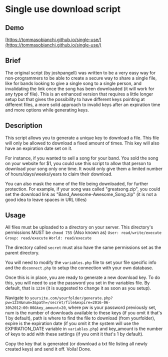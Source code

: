 # Single use download script

## Demo
[https://tommasobianchi.github.io/single-use/](https://tommasobianchi.github.io/single-use/)

## Brief

The original script (by joshpangell) was written to be a very easy way for non-programmers to be able to create a secure way to share a single file, like for bands looking to give a single song to a single person, and invalidating the link once the song has been downloaded (it will work for any type of file). This is an enhanced version that requires a little longer setup but that gives the possibility to have different keys pointing at different files, a more solid approach to invalid keys after an expiration time and more options while generating keys.

## Description

This script allows you to generate a unique key to download a file. This file will only be allowed to download a fixed amount of times. This key will also have an expiration date set on it.

For instance, if you wanted to sell a song for your band. You sold the song on your website for $1, you could use this script to allow that person to download your song only one time. It would only give them a limited number of hours/days/weeks/years to claim their download.

You can also mask the name of the file being downloaded, for further protection. For example, if your song was called "greatsong.zip", you could set the download link as "Band_Awesome-Awesome_Song.zip" (it is not a good idea to leave spaces in URL titles)

## Usage

All files must be uploaded to a directory on your server. 
This directory's permissions MUST be `chmod 755` 
(Also known as) 
`User: read/write/execute`
`Group: read/execute`
`World: read/execute`

The directory called `secret` must also have the same permissions set as the parent directory. 

You will need to modify the `variables.php` file to set your file specific info and the `dbconnect.php` to setup the connection with your own database.

Once this is in place, you are ready to generate a new download key. To do this, you will need to use the password you set in the variables file. By default, that is `1234` (it is suggested to change it as soon as you setup).

Navigate to `yoursite.com/yourfolder/generate.php?pw=1234&num=3&path=/secret/file&expire=2016-06-30%2012:00:00&key_amount=20`, where pw is your password previously set, num is the number of downloads available to these keys (if you omit it that's 1 by default), path is where to find the file to download (from yourfolder), expire is the expiration date (if you omit it the system will use the EXPIRATION_DATE variable in `variables.php`) and key_amount is the number of keys to add with these settings (if you omit it that's 1 by default).

Copy the key that is generated (or download a txt file listing all newly created keys) and send it off. Voila! Done.

